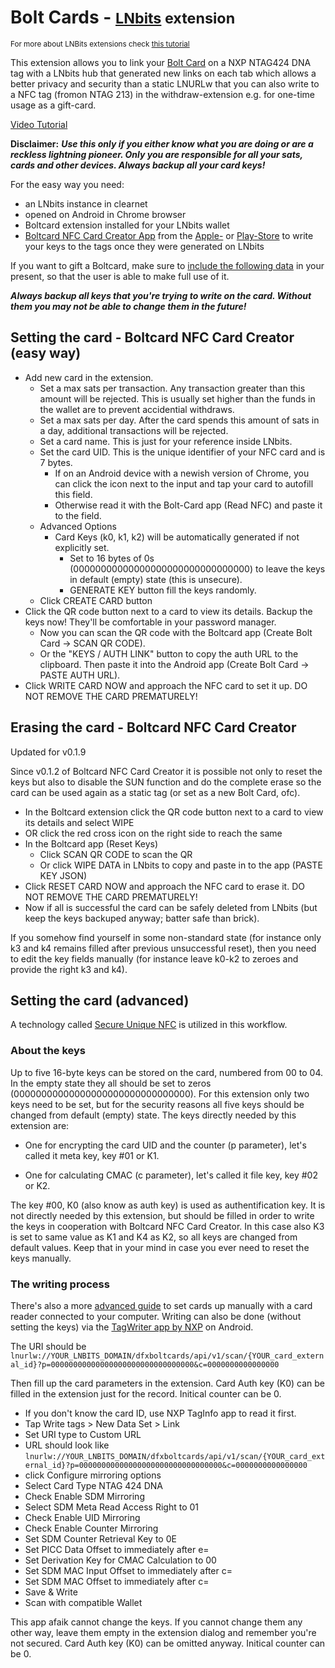 # Bolt Cards - <small>[LNbits](https://github.com/lnbits/lnbits) extension</small>
<small>For more about LNBits extensions check [this tutorial](https://youtu.be/_sW7miqaXJc)</small>


This extension allows you to link your [Bolt Card](https://github.com/boltcard) on a NXP NTAG424 DNA tag with a LNbits hub that generated new links on each tab which allows a better privacy and security than a static LNURLw that you can also write to a NFC tag (fromon NTAG 213) in the withdraw-extension e.g. for one-time usage as a gift-card. 

<a class="text-secondary" href="https://youtu.be/_sW7miqaXJc">Video Tutorial</a>


**Disclaimer:** ***Use this only if you either know what you are doing or are a reckless lightning pioneer. 
Only you are responsible for all your sats, cards and other devices. Always backup all your card keys!***


For the easy way you need:

* an LNbits instance in clearnet
* opened on Android in Chrome browser 
* Boltcard extension installed for your LNbits wallet
* [Boltcard NFC Card Creator App](https://github.com/boltcard/bolt-nfc-android-app) from the [Apple-](https://apps.apple.com/us/app/boltcard-nfc-programmer/id6450968873) or [Play-Store](https://play.google.com/store/search?q=bolt+card+nfc+card+creator&c=apps) to write your keys to the tags once they were generated on LNbits

If you want to gift a Boltcard, make sure to [include the following data](https://www.figma.com/proto/OH6aGCxH45vNpKsZ2nD96S/Untitled?node-id=6%3A37&scaling=min-zoom&page-id=0%3A1) in your present, so that the user is able to make full use of it.

***Always backup all keys that you're trying to write on the card. Without them you may not be able to change them in the future!***


## Setting the card - Boltcard NFC Card Creator (easy way)

- Add new card in the extension.
    - Set a max sats per transaction. Any transaction greater than this amount will be rejected. This is usually set higher than the funds in the wallet are to prevent accidential withdraws.
    - Set a max sats per day. After the card spends this amount of sats in a day, additional transactions will be rejected.
    - Set a card name. This is just for your reference inside LNbits.
    - Set the card UID. This is the unique identifier of your NFC card and is 7 bytes.
        - If on an Android device with a newish version of Chrome, you can click the icon next to the input and tap your card to autofill this field.
        - Otherwise read it with the Bolt-Card app (Read NFC) and paste it to the field.
    - Advanced Options
        - Card Keys (k0, k1, k2) will be automatically generated if not explicitly set.
            - Set to 16 bytes of 0s (00000000000000000000000000000000) to leave the keys in default (empty) state (this is unsecure).
            - GENERATE KEY button fill the keys randomly.
    - Click CREATE CARD button
- Click the QR code button next to a card to view its details. Backup the keys now! They'll be comfortable in your password manager.
    - Now you can scan the QR code with the Boltcard app (Create Bolt Card -> SCAN QR CODE).
    - Or the "KEYS / AUTH LINK" button to copy the auth URL to the clipboard. Then paste it into the Android app (Create Bolt Card -> PASTE AUTH URL).
- Click WRITE CARD NOW and approach the NFC card to set it up. DO NOT REMOVE THE CARD PREMATURELY!

## Erasing the card - Boltcard NFC Card Creator
Updated for v0.1.9

Since v0.1.2 of Boltcard NFC Card Creator it is possible not only to reset the keys but also to disable the SUN function and do the complete erase so the card can be used again as a static tag (or set as a new Bolt Card, ofc).

- In the Boltcard extension click the QR code button next to a card to view its details and select WIPE
- OR click the red cross icon on the right side to reach the same
- In the Boltcard app (Reset Keys)
    - Click SCAN QR CODE to scan the QR
    - Or click WIPE DATA in LNbits to copy and paste in to the app (PASTE KEY JSON)
- Click RESET CARD NOW and approach the NFC card to erase it. DO NOT REMOVE THE CARD PREMATURELY!
- Now if all is successful the card can be safely deleted from LNbits (but keep the keys backuped anyway; batter safe than brick).

If you somehow find yourself in some non-standard state (for instance only k3 and k4 remains filled after previous unsuccessful reset), then you need to edit the key fields manually (for instance leave k0-k2 to zeroes and provide the right k3 and k4).


## Setting the card (advanced)

A technology called [Secure Unique NFC](https://web.archive.org/web/20220706134959/https://mishka-scan.com/blog/secure-unique-nfc) is utilized in this workflow.

### About the keys

Up to five 16-byte keys can be stored on the card, numbered from 00 to 04. In the empty state they all should be set to zeros (00000000000000000000000000000000). For this extension only two keys need to be set, but for the security reasons all five keys should be changed from default (empty) state. The keys directly needed by this extension are:

- One for encrypting the card UID and the counter (p parameter), let's called it meta key, key #01 or K1.

- One for calculating CMAC (c parameter), let's called it file key, key #02 or K2.

The key #00, K0 (also know as auth key) is used as authentification key. It is not directly needed by this extension, but should be filled in order to write the keys in cooperation with Boltcard NFC Card Creator. In this case also K3 is set to same value as K1 and K4 as K2, so all keys are changed from default values. Keep that in your mind in case you ever need to reset the keys manually.

### The writing process

There's also a more [advanced guide](https://www.whitewolftech.com/articles/payment-card/) to set cards up manually with a card reader connected to your computer. 
Writing can also be done (without setting the keys) via the [TagWriter app by NXP](https://play.google.com/store/apps/details?id=com.nxp.nfc.tagwriter) on Android. 

The URI should be `lnurlw://YOUR_LNBITS_DOMAIN/dfxboltcards/api/v1/scan/{YOUR_card_external_id}?p=00000000000000000000000000000000&c=0000000000000000`

Then fill up the card parameters in the extension. Card Auth key (K0) can be filled in the extension just for the record. Initical counter can be 0.

- If you don't know the card ID, use NXP TagInfo app to read it first.
- Tap Write tags > New Data Set > Link
- Set URI type to Custom URL
- URL should look like `lnurlw://YOUR_LNBITS_DOMAIN/dfxboltcards/api/v1/scan/{YOUR_card_external_id}?p=00000000000000000000000000000000&c=0000000000000000`
- click Configure mirroring options
- Select Card Type NTAG 424 DNA
- Check Enable SDM Mirroring
- Select SDM Meta Read Access Right to 01
- Check Enable UID Mirroring
- Check Enable Counter Mirroring
- Set SDM Counter Retrieval Key to 0E
- Set PICC Data Offset to immediately after e=
- Set Derivation Key for CMAC Calculation to 00
- Set SDM MAC Input Offset to immediately after c=
- Set SDM MAC Offset to immediately after c=
- Save & Write
- Scan with compatible Wallet

This app afaik cannot change the keys. If you cannot change them any other way, leave them empty in the extension dialog and remember you're not secured. Card Auth key (K0) can be omitted anyway. Initical counter can be 0.
